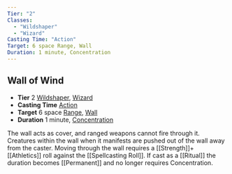 ```yaml
---
Tier: "2"
Classes:
  - "Wildshaper"
  - "Wizard"
Casting Time: "Action"
Target: 6 space Range, Wall
Duration: 1 minute, Concentration
---
```

## Wall of Wind
- **Tier** 2 [Wildshaper](app://obsidian.md/SRD/Archetypes/Wildshaper.md), [Wizard](app://obsidian.md/SRD/Archetypes/Wizard.md)
- **Casting Time** [Action](app://obsidian.md/SRD/Glossary/Action.md)
- **Target** 6 space [Range](app://obsidian.md/Range), [Wall](app://obsidian.md/Wall)
- **Duration** 1 minute, [Concentration](app://obsidian.md/Concentration)

The wall acts as cover, and ranged weapons cannot fire through it. Creatures within the wall when it manifests are pushed out of the wall away from the caster. Moving through the wall requires a [[Strength]]+[[Athletics]] roll against the [[Spellcasting Roll]]. If cast as a [[Ritual]] the duration becomes [[Permanent]] and no longer requires Concentration.